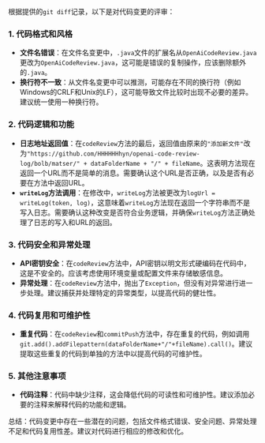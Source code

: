 根据提供的`git diff`记录，以下是对代码变更的评审：

### 1. 代码格式和风格

- **文件名错误**：在文件名变更中，`.java`文件的扩展名从`OpenAiCodeReview.java`更改为`OpenAiCodeReview.java`，这可能是错误的复制操作，应该删除额外的`.java`。
- **换行符不一致**：从文件名变更中可以推测，可能存在不同的换行符（例如Windows的CRLF和Unix的LF），这可能导致文件比较时出现不必要的差异。建议统一使用一种换行符。

### 2. 代码逻辑和功能

- **日志地址返回值**：在`codeReview`方法的最后，返回值由原来的`"添加新文件"`改为`"https://github.com/HHHHHHhyn/openai-code-review-log/bolb/matser/" + dataFolderName + "/" + fileName`。这表明方法现在返回一个URL而不是简单的消息。需要确认这个URL是否正确，以及是否有必要在方法中返回URL。
- **`writeLog`方法调用**：在修改中，`writeLog`方法被更改为`logUrl = writeLog(token, log)`，这意味着`writeLog`方法现在返回一个字符串而不是写入日志。需要确认这种改变是否符合业务逻辑，并确保`writeLog`方法正确处理了日志的写入和URL的返回。

### 3. 代码安全和异常处理

- **API密钥安全**：在`codeReview`方法中，API密钥以明文形式硬编码在代码中，这是不安全的。应该考虑使用环境变量或配置文件来存储敏感信息。
- **异常处理**：在`codeReview`方法中，抛出了`Exception`，但没有对异常进行进一步处理。建议捕获并处理特定的异常类型，以提高代码的健壮性。

### 4. 代码复用和可维护性

- **重复代码**：在`codeReview`和`commitPush`方法中，存在重复的代码，例如调用`git.add().addFilepattern(dataFolderName+"/"+fileName).call()`。建议提取这些重复的代码到单独的方法中以提高代码的可维护性。

### 5. 其他注意事项

- **代码注释**：代码中缺少注释，这会降低代码的可读性和可维护性。建议添加必要的注释来解释代码的功能和逻辑。

总结：代码变更中存在一些潜在的问题，包括文件格式错误、安全问题、异常处理不足和代码复用性差。建议对代码进行相应的修改和优化。